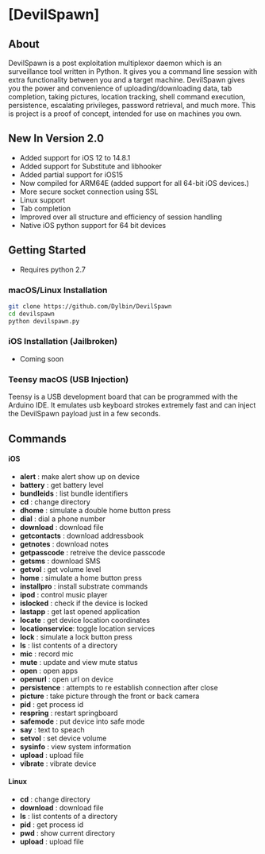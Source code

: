 # [DevilSpawn]



## About

DevilSpawn is a post exploitation multiplexor daemon which is an surveillance tool written in Python. It gives you a command line session with extra functionality between you and a target machine. DevilSpawn gives you the power and convenience of uploading/downloading data, tab completion, taking pictures, location tracking, shell command execution, persistence, escalating privileges, password retrieval, and much more.  This is project is a proof of concept, intended for use on machines you own.

## New In Version 2.0
 - Added support for iOS 12 to 14.8.1
 - Added support for Substitute and libhooker
 - Added partial support for iOS15
 - Now compiled for ARM64E (added support for all 64-bit iOS devices.)
 - More secure socket connection using SSL
 - Linux support
 - Tab completion
 - Improved over all structure and efficiency of session handling
 - Native iOS python support for 64 bit devices


## Getting Started
- Requires python 2.7

### macOS/Linux Installation
```sh
git clone https://github.com/Dylbin/DevilSpawn
cd devilspawn
python devilspawn.py
```

### iOS Installation (Jailbroken)
- Coming soon


### Teensy macOS (USB Injection)
Teensy is a USB development board that can be programmed with the Arduino IDE. It emulates usb keyboard strokes extremely fast and can inject the DevilSpawn payload just in a few seconds.

## Commands

#### iOS
* **alert**          : make alert show up on device
* **battery**        : get battery level
* **bundleids**      : list bundle identifiers
* **cd**             : change directory
* **dhome**          : simulate a double home button press
* **dial**           : dial a phone number
* **download**       : download file
* **getcontacts**    : download addressbook
* **getnotes**       : download notes
* **getpasscode**    : retreive the device passcode
* **getsms**         : download SMS
* **getvol**         : get volume level
* **home**           : simulate a home button press
* **installpro**     : install substrate commands
* **ipod**           : control music player
* **islocked**       : check if the device is locked
* **lastapp**        : get last opened application
* **locate**         : get device location coordinates
* **locationservice**: toggle location services
* **lock**           : simulate a lock button press
* **ls**             : list contents of a directory
* **mic**            : record mic
* **mute**           : update and view mute status
* **open**           : open apps
* **openurl**        : open url on device
* **persistence**    : attempts to re establish connection after close
* **picture**        : take picture through the front or back camera
* **pid**            : get process id
* **respring**       : restart springboard
* **safemode**       : put device into safe mode
* **say**            : text to speach
* **setvol**         : set device volume
* **sysinfo**        : view system information
* **upload**         : upload file
* **vibrate**        : vibrate device


#### Linux
* **cd**             : change directory
* **download**       : download file
* **ls**             : list contents of a directory
* **pid**            : get process id
* **pwd**            : show current directory
* **upload**         : upload file
